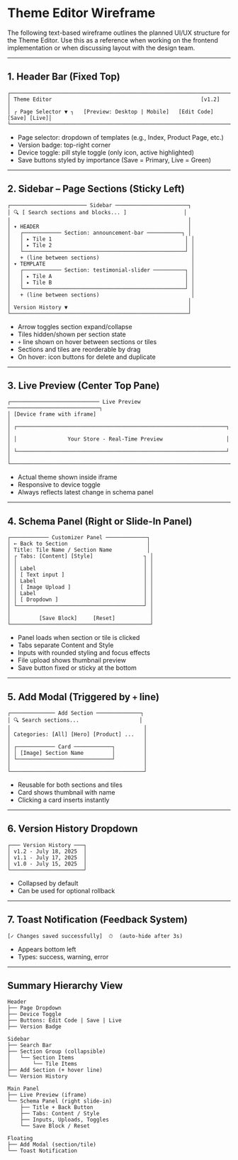 # Theme Editor Wireframe

The following text-based wireframe outlines the planned UI/UX structure for the Theme Editor. Use this as a reference when working on the frontend implementation or when discussing layout with the design team.

---

## 1. Header Bar (Fixed Top)

```
┌──────────────────────────────────────────────────────────────────────────────┐
│ Theme Editor                                               [v1.2]            │
│ ┌ Page Selector ▼ ┐   [Preview: Desktop | Mobile]   [Edit Code] [Save] [Live]│
└──────────────────────────────────────────────────────────────────────────────┘
```

* Page selector: dropdown of templates (e.g., Index, Product Page, etc.)
* Version badge: top-right corner
* Device toggle: pill style toggle (only icon, active highlighted)
* Save buttons styled by importance (Save = Primary, Live = Green)

---

## 2. Sidebar – Page Sections (Sticky Left)

```
┌──────────────────────── Sidebar ───────────────────────┐
│ 🔍 [ Search sections and blocks... ]                  │
│                                                        │
│ ▾ HEADER                                               │
│   ┌──────────── Section: announcement-bar ───────────┐ │
│   │ ▸ Tile 1                                          │ │
│   │ ▸ Tile 2                                          │ │
│   └───────────────────────────────────────────────────┘ │
│   + (line between sections)                             │
│ ▾ TEMPLATE                                              │
│   ┌──────────── Section: testimonial-slider ──────────┐ │
│   │ ▸ Tile A                                          │ │
│   │ ▸ Tile B                                          │ │
│   └───────────────────────────────────────────────────┘ │
│   + (line between sections)                             │
│                                                        │
│ Version History ▼                                      │
└────────────────────────────────────────────────────────┘
```

* Arrow toggles section expand/collapse
* Tiles hidden/shown per section state
* `+` line shown on hover between sections or tiles
* Sections and tiles are reorderable by drag
* On hover: icon buttons for delete and duplicate

---

## 3. Live Preview (Center Top Pane)

```
┌──────────────────────────── Live Preview ─────────────────────────────┐
│ [Device frame with iframe]                                            │
│ ┌──────────────────────────────────────────────────────────────────┐ │
│ │                Your Store - Real-Time Preview                    │ │
│ └──────────────────────────────────────────────────────────────────┘ │
└──────────────────────────────────────────────────────────────────────┘
```

* Actual theme shown inside iframe
* Responsive to device toggle
* Always reflects latest change in schema panel

---

## 4. Schema Panel (Right or Slide-In Panel)

```
┌──────────── Customizer Panel ─────────────┐
│ ← Back to Section                         │
│ Title: Tile Name / Section Name           │
│ ┌ Tabs: [Content] [Style]                ┐ │
│ │                                        │ │
│ │ Label                                  │ │
│ │ [ Text input ]                         │ │
│ │ Label                                  │ │
│ │ [ Image Upload ]                       │ │
│ │ Label                                  │ │
│ │ [ Dropdown ]                           │ │
│ └────────────────────────────────────────┘ │
│                                            │
│         [Save Block]     [Reset]           │
└────────────────────────────────────────────┘
```

* Panel loads when section or tile is clicked
* Tabs separate Content and Style
* Inputs with rounded styling and focus effects
* File upload shows thumbnail preview
* Save button fixed or sticky at the bottom

---

## 5. Add Modal (Triggered by `+` line)

```
┌────────────── Add Section ──────────────┐
│ 🔍 Search sections...                   │
│                                          │
│ Categories: [All] [Hero] [Product] ...   │
│                                          │
│ ┌──────────── Card ────────────┐         │
│ │ [Image] Section Name         │         │
│ └──────────────────────────────┘         │
│                                          │
└──────────────────────────────────────────┘
```

* Reusable for both sections and tiles
* Card shows thumbnail with name
* Clicking a card inserts instantly

---

## 6. Version History Dropdown

```
┌─── Version History ───┐
│ v1.2 - July 18, 2025  │
│ v1.1 - July 17, 2025  │
│ v1.0 - July 15, 2025  │
└───────────────────────┘
```

* Collapsed by default
* Can be used for optional rollback

---

## 7. Toast Notification (Feedback System)

```
[✓ Changes saved successfully]  ⏱  (auto-hide after 3s)
```

* Appears bottom left
* Types: success, warning, error

---

## Summary Hierarchy View

```
Header
├── Page Dropdown
├── Device Toggle
├── Buttons: Edit Code | Save | Live
├── Version Badge

Sidebar
├── Search Bar
├── Section Group (collapsible)
│   └── Section Items
│       └── Tile Items
├── Add Section (+ hover line)
└── Version History

Main Panel
├── Live Preview (iframe)
└── Schema Panel (right slide-in)
    ├── Title + Back Button
    ├── Tabs: Content / Style
    ├── Inputs, Uploads, Toggles
    └── Save Block / Reset

Floating
├── Add Modal (section/tile)
└── Toast Notification
```

